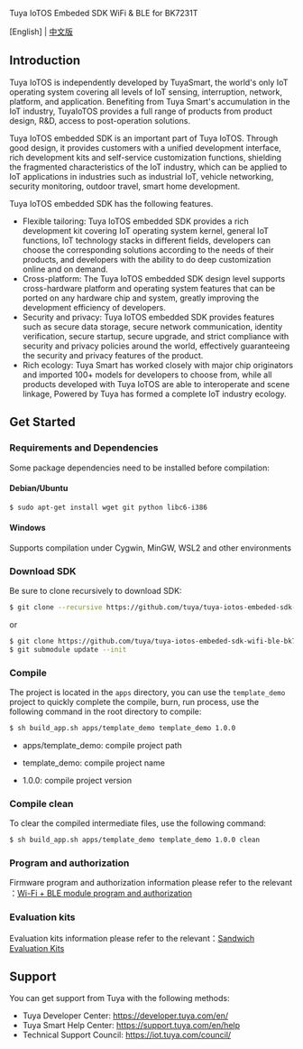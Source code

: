 Tuya IoTOS Embeded SDK WiFi & BLE for BK7231T

[English] | [中文版](https://github.com/tuya/tuya-iotos-embeded-sdk-wifi-ble-bk7231t/README_zh.md)

## Introduction

Tuya IoTOS is independently developed by TuyaSmart, the world's only IoT operating system covering all levels of IoT sensing, interruption, network, platform, and application. Benefiting from Tuya Smart's accumulation in the IoT industry, TuyaIoTOS provides a full range of products from product design, R&D, access to post-operation solutions.

Tuya IoTOS embedded SDK is an important part of Tuya IoTOS. Through good design, it provides customers with a unified development interface, rich development kits and self-service customization functions, shielding the fragmented characteristics of the IoT industry, which can be applied to IoT applications in industries such as industrial IoT, vehicle networking, security monitoring, outdoor travel, smart home development.

Tuya IoTOS embedded SDK has the following features.

* Flexible tailoring: Tuya IoTOS embedded SDK provides a rich development kit covering IoT operating system kernel, general IoT functions, IoT technology stacks in different fields, developers can choose the corresponding solutions according to the needs of their products, and developers with the ability to do deep customization online and on demand.
* Cross-platform: The Tuya IoTOS embedded SDK design level supports cross-hardware platform and operating system features that can be ported on any hardware chip and system, greatly improving the development efficiency of developers.
* Security and privacy: Tuya IoTOS embedded SDK provides features such as secure data storage, secure network communication, identity verification, secure startup, secure upgrade, and strict compliance with security and privacy policies around the world, effectively guaranteeing the security and privacy features of the product.
* Rich ecology: Tuya Smart has worked closely with major chip originators and imported 100+ models for developers to choose from, while all products developed with Tuya IoTOS are able to interoperate and scene linkage, Powered by Tuya has formed a complete IoT industry ecology.



## Get Started

### Requirements and Dependencies

Some package dependencies need to be installed before compilation:

#### Debian/Ubuntu
``` bash
$ sudo apt-get install wget git python libc6-i386 
```

#### Windows

Supports compilation under Cygwin, MinGW, WSL2 and other environments

### Download SDK

Be sure to clone recursively to download SDK:
``` bash
$ git clone --recursive https://github.com/tuya/tuya-iotos-embeded-sdk-wifi-ble-bk7231t.git
```
or
``` bash
$ git clone https://github.com/tuya/tuya-iotos-embeded-sdk-wifi-ble-bk7231t.git
$ git submodule update --init
```

### Compile

The project is located in the `apps` directory, you can use the `template_demo` project to quickly complete the compile, burn, run process, use the following command in the root directory to compile:
``` bash
$ sh build_app.sh apps/template_demo template_demo 1.0.0
```
- apps/template_demo: compile project path

- template_demo: compile project name

- 1.0.0: compile project version

### Compile clean

To clear the compiled intermediate files, use the following command:

``` bash
$ sh build_app.sh apps/template_demo template_demo 1.0.0 clean
```

### Program and authorization

Firmware program and authorization information please refer to the relevant ：[Wi-Fi + BLE module program and authorization](https://developer.tuya.com/cn/docs/iot/device-development/burn-and-authorization/burn-and-authorize-wifi-ble-modules/burn-and-authorize-wb-series-modules?id=Ka78f4pttsytd)

### Evaluation kits 

Evaluation kits information please refer to the relevant：[Sandwich Evaluation Kits](https://developer.tuya.com/en/docs/iot/device-development/tuya-development-board-kit/tuya-sandwich-evaluation-kits/-tuya-sandwich-evaluation-kits?id=K97o0ixytemvr)



## Support 

You can get support from Tuya with the following methods:
- Tuya Developer Center: https://developer.tuya.com/en/
- Tuya Smart Help Center: https://support.tuya.com/en/help
- Technical Support Council: https://iot.tuya.com/council/